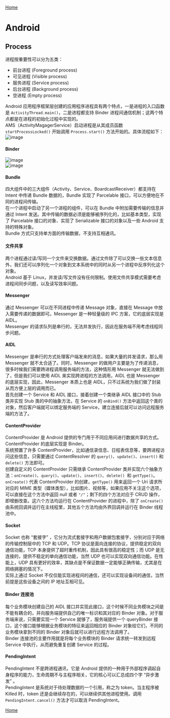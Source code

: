 [Home](../../README.md)  

# Android  

## Process  
进程按重要性可以分为五类：  
- 前台进程 (Foreground process)  
- 可见进程 (Visible process)  
- 服务进程 (Service process)  
- 后台进程 (Background process)  
- 空进程 (Empty process)  

Android 应用程序框架层创建的应用程序进程具有两个特点，一是进程的入口函数是 `ActivityThread.main()`，二是进程都支持 Binder 进程间通信机制；这两个特点都是在进程的初始化过程中实现的。  
AMS（ActivityMagagerService）启动进程是从其成员函数 `startProcessLocked()` 开始调用 `Process.start()` 方法开始的。具体流程如下：  
![image](https://user-images.githubusercontent.com/8423120/46992275-d7499700-d13b-11e8-96f4-2cdd8b1ee0d5.png)  

#### Binder  
![image](https://user-images.githubusercontent.com/8423120/46243271-0bffe380-c405-11e8-8a30-2d4d58fc056c.png)  
![image](https://user-images.githubusercontent.com/8423120/46243215-41f09800-c404-11e8-8fe6-862551b06dc7.png)  

#### Bundle  
四大组件中的三大组件（Activity、Service、BoardcastReceiver）都支持在 Intent 中传递 Bundle 数据的，Bundle 实现了 Parcelable 接口，可以方便地在不同的进程间传输。  
在一个进程中启动了另一个进程的组件，可以在 Bundle 中附加需要传输的信息并通过 Intent 发送。其中传输的数据必须是能够被序列化的，比如基本类型，实现了 Parcelable 接口的对象、实现了 Serializable 接口的对象以及一些 Android 支持的特殊对象。  
Bundle 方式只支持单方面的传输数据，不支持互相通讯。  

#### 文件共享  
两个进程通过读/写同一个文件来交换数据。通过文件除了可以交换一些文本信息外，我们还可以序列化一个对象到文本系统中的同时从另一个进程中反序列化这个对象。  
Android 基于 Linux，并发读/写文件没有任何限制。使用文件共享模式需要考虑进程间同步问题，以及读写效率问题。  

#### Messenger  
通过 Messenger 可以在不同进程中传递 Message 对象，直接在 Message 中放入需要传递的数据即可。Messenger 是一种轻量级的 IPC 方案，它的底层实现是 AIDL。  
Messenger 的请求队列是串行的，无法并发执行，因此在服务端不用考虑线程同步问题。  

#### AIDL  
Messenger 是串行的方式处理客户端发来的消息，如果大量的并发请求，那么用 Messenger 就不太合适了。同时，Messenger 的做用户主要是为了传递消息，很多时候我们需要跨进程调用服务端的方法，这种情形用 Messenger 就无法做到了，但是我们可以使用 AIDL 来实现跨进程的方法调用，AIDL 也是 Messenger 的底层实现，因此，Messenger 本质上也是 AIDL，只不过系统为我们做了封装从而方便上层的调用而已。  
首先创建一个 Service 和 AIDL 接口，接着创建一个类继承 AIDL 接口中的 Stub 类并实现 Stub 类的中的抽象方法，在 Service 的 `onBind()` 方法中返回这个类的对象，然后客户端就可以绑定服务端的 Service，建立连接后就可以访问远程服务端的方法了。  

#### ContentProvider  
ContentProvider 是 Android 提供的专门用于不同应用间进行数据共享的方式。ContentProvider 的底层实现是 Binder。  
系统预置了许多 ContentProvider，比如通信录信息、日程表信息等，要跨进程访问这些信息，只需要通过 ContentResolver 的 `query()`、`update()`、`insert()` 和 `delete()` 方法即可。  
创建自定义的 ContentProvider 只需继承 ContentProvider 类并实现六个抽象方法：`onCreate()`、`query()`、`update()`、`insert()`、`delete() `和 `getType()`。`onCreate()` 代表 ContentProvider 的创建，`getType()` 用来返回一个 Uri 请求所对应的 MIME 类型（媒体类型），比如图片、视频等，如果应用不关注这个选项，可以直接在这个方法中返回 null 或者 `"/"`；剩下的四个方法对应于 CRUD 操作，即增删改查。这六个方法均运行在 ContentProvider 的进程中，除了 `onCreate()` 由系统回调并运行在主线程里，其他五个方法均由外界回调并运行在 Binder 线程池中。  

#### Socket  
Socket 也称 “套接字” ，它分为流式套接字和用户数据包套接字，分别对应于网络的传输控制层中的 TCP 和 UDP。TCP 协议是面向连接的协议，提供稳定的双向通信功能，TCP 本身提供了超时重传机制，因此具有很高的稳定性；而 UDP 是无连接的，提供不稳定的单向通信功能，当然 UDP 也可以实现双向通信功能。在性能上，UDP 具有更好的效率，其缺点是不保证数据一定能够正确传输，尤其是在网络拥塞的情况下。  
实际上通过 Socket 不仅仅能实现进程间的通信，还可以实现设备间的通信，当然前提是这些设备之间的 IP 地址互相可见。  

#### Binder 连接池  
每个业务模块创建自己的 AIDL 接口并实现此接口，这个时候不同业务模块之间是不能有耦合的，并向服务端提供自己的唯一标识和其对应的 Binder 对象。对于服务端来说，只需要实现一个 Service 就够了，服务端提供一个 queryBinder 接口，这个接口能够根据业务模块的特征来返回相应的 Binder 对象给它们，不同的业务模块拿到不同的 Binder 对象后就可以进行远程方法调用了。  
Binder 连接池的主要作用就是将每个业务模块的 Binder 请求统一转发到远程 Service 中执行，从而避免重复创建 Service 的过程。  

#### PendingIntent  
PendingIntent 不是跨进程通讯，它是 Android 提供的一种用于外部程序调起自身程序的能力，生命周期不与主程序相关，它的核心可以汇总成四个字 “异步激发” 。  
PendingIntent 是系统对于待处理数据的一个引用，称之为 token。当主程序被 Killed 时，token 还是会继续存在的，可以继续供其他进程使用。调用 `PendingIntent.cancel()` 方法才可以取消 PendingIntent。  

[Home](../../README.md)  
